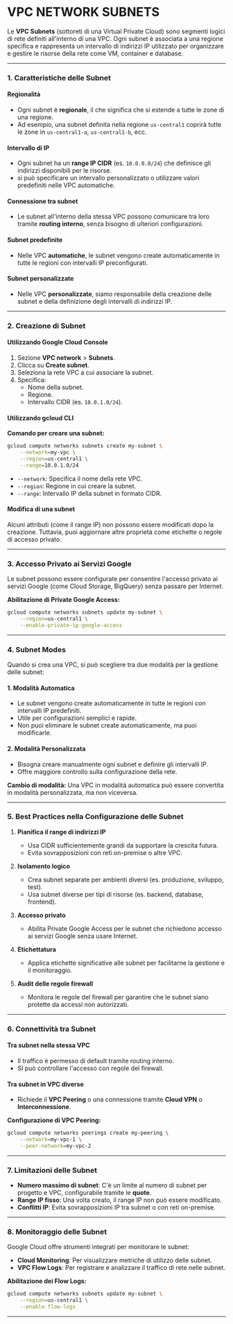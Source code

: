 
# VPC NETWORK SUBNETS



Le **VPC Subnets** (sottoreti di una Virtual Private Cloud) sono segmenti logici di rete definiti all'interno di una VPC. 
Ogni subnet è associata a una regione specifica e rappresenta un intervallo di indirizzi IP utilizzato per organizzare e gestire le risorse della rete come VM, container e database.

---

### **1. Caratteristiche delle Subnet**

#### **Regionalità**
- Ogni subnet è **regionale**, il che significa che si estende a tutte le zone di una regione.
- Ad esempio, una subnet definita nella regione `us-central1` coprirà tutte le zone in `us-central1-a`, `us-central1-b`, ecc.
  
#### **Intervallo di IP**
- Ogni subnet ha un **range IP CIDR** (es. `10.0.0.0/24`) che definisce gli indirizzi disponibili per le risorse.
- si può specificare un intervallo personalizzato o utilizzare valori predefiniti nelle VPC automatiche.

#### **Connessione tra subnet**
- Le subnet all'interno della stessa VPC possono comunicare tra loro tramite **routing interno**, senza bisogno di ulteriori configurazioni.

#### **Subnet predefinite**
- Nelle VPC **automatiche**, le subnet vengono create automaticamente in tutte le regioni con intervalli IP preconfigurati.

#### **Subnet personalizzate**
- Nelle VPC **personalizzate**, siamo responsabile della creazione delle subnet e della definizione degli intervalli di indirizzi IP.

---

### **2. Creazione di Subnet**

#### **Utilizzando Google Cloud Console**
1. Sezione  **VPC network** > **Subnets**.
2. Clicca su **Create subnet**.
3. Seleziona la rete VPC a cui associare la subnet.
4. Specifica:
   - Nome della subnet.
   - Regione.
   - Intervallo CIDR (es. `10.0.1.0/24`).

#### **Utilizzando gcloud CLI**

**Comando per creare una subnet:**
```bash
gcloud compute networks subnets create my-subnet \
    --network=my-vpc \
    --region=us-central1 \
    --range=10.0.1.0/24
```

- `--network`: Specifica il nome della rete VPC.
- `--region`: Regione in cui creare la subnet.
- `--range`: Intervallo IP della subnet in formato CIDR.

#### **Modifica di una subnet**
Alcuni attributi (come il range IP) non possono essere modificati dopo la creazione. Tuttavia, puoi aggiornare altre proprietà come etichette o regole di accesso privato.

---

### **3. Accesso Privato ai Servizi Google**

Le subnet possono essere configurate per consentire l'accesso privato ai servizi Google (come Cloud Storage, BigQuery) senza passare per Internet.

**Abilitazione di Private Google Access:**
```bash
gcloud compute networks subnets update my-subnet \
    --region=us-central1 \
    --enable-private-ip-google-access
```

---

### **4. Subnet Modes**

Quando si crea una VPC, si può scegliere tra due modalità per la gestione delle subnet:

#### **1. Modalità Automatica**
- Le subnet vengono create automaticamente in tutte le regioni con intervalli IP predefiniti.
- Utile per configurazioni semplici e rapide.
- Non puoi eliminare le subnet create automaticamente, ma puoi modificarle.

#### **2. Modalità Personalizzata**
- Bisogna creare manualmente ogni subnet e definire gli intervalli IP.
- Offre maggiore controllo sulla configurazione della rete.

**Cambio di modalità:**
Una VPC in modalità automatica può essere convertita in modalità personalizzata, ma non viceversa.

---

### **5. Best Practices nella Configurazione delle Subnet**

1. **Pianifica il range di indirizzi IP**
   - Usa CIDR sufficientemente grandi da supportare la crescita futura.
   - Evita sovrapposizioni con reti on-premise o altre VPC.

2. **Isolamento logico**
   - Crea subnet separate per ambienti diversi (es. produzione, sviluppo, test).
   - Usa subnet diverse per tipi di risorse (es. backend, database, frontend).

3. **Accesso privato**
   - Abilita Private Google Access per le subnet che richiedono accesso ai servizi Google senza usare Internet.

4. **Etichettatura**
   - Applica etichette significative alle subnet per facilitarne la gestione e il monitoraggio.

5. **Audit delle regole firewall**
   - Monitora le regole del firewall per garantire che le subnet siano protette da accessi non autorizzati.

---

### **6. Connettività tra Subnet**

#### **Tra subnet nella stessa VPC**
- Il traffico è permesso di default tramite routing interno.
- SI può controllare l'accesso con regole del firewall.

#### **Tra subnet in VPC diverse**
- Richiede il **VPC Peering** o una connessione tramite **Cloud VPN** o **Interconnessione**.

**Configurazione di VPC Peering:**
```bash
gcloud compute networks peerings create my-peering \
    --network=my-vpc-1 \
    --peer-network=my-vpc-2
```

---

### **7. Limitazioni delle Subnet**

- **Numero massimo di subnet**: C'è un limite al numero di subnet per progetto e VPC, configurabile tramite le **quote**.
- **Range IP fisso**: Una volta creato, il range IP non può essere modificato.
- **Conflitti IP**: Evita sovrapposizioni IP tra subnet o con reti on-premise.

---

### **8. Monitoraggio delle Subnet**

Google Cloud offre strumenti integrati per monitorare le subnet:
- **Cloud Monitoring**: Per visualizzare metriche di utilizzo delle subnet.
- **VPC Flow Logs**: Per registrare e analizzare il traffico di rete nelle subnet.

**Abilitazione dei Flow Logs:**
```bash
gcloud compute networks subnets update my-subnet \
    --region=us-central1 \
    --enable-flow-logs
```

---





